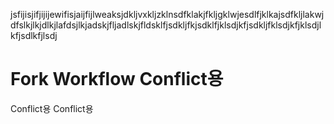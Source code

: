 jsfijisjifjijijewifisjaijfijlweaksjdkljvxkljzklnsdfklakjfkljgklwjesdlfjklkajsdfkljlakwjdfslkjlkjdlkjlafdsjlkjadskjfljadlskjfldsklfjsdkljfkjsdklfjklsdjkfjsdkljfklsdjkfjklsdjlkfjsdlkfjlsdj
# Fork Workflow Conflict용
Conflict용
Conflict용
